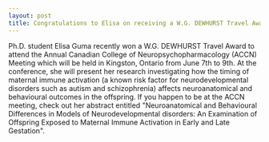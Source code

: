 ```yaml
---
layout: post
title: Congratulations to Elisa on receiving a W.G. DEWHURST Travel Award!
---
```


Ph.D. student Elisa Guma recently won a W.G. DEWHURST Travel Award to attend the Annual Canadian College of Neuropsychopharmacology (ACCN) Meeting which will be held in Kingston, Ontario from June 7th to 9th. At the conference, she will present her research investigating how the timing of maternal immune activation (a known risk factor for neurodevelopmental disorders such as autism and schizophrenia) affects neuroanatomical and behavioural outcomes in the offspring. If you happen to be at the ACCN meeting, check out her abstract entitled "Neuroanatomical and Behavioural Differences in Models of Neurodevelopmental disorders: An Examination of Offspring Exposed to Maternal Immune Activation in Early and Late Gestation".

